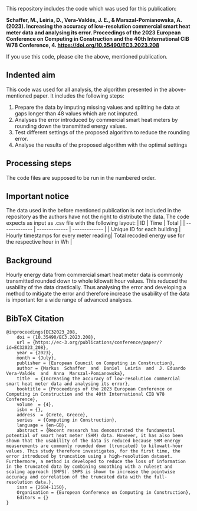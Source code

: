 This repository includes the code which was used for this publication:  
  
**Schaffer, M., Leiria, D., Vera-Valdés, J. E., & Marszal-Pomianowska, A. (2023). Increasing the accuracy of low-resolution commercial smart heat meter data and analysing its error. Proceedings of the 2023 European Conference on Computing in Construction and the 40th International CIB W78 Conference, 4. https://doi.org/10.35490/EC3.2023.208**  
  
If you use this code, please cite the above, mentioned publication. 
## Indented aim
This code was used for all analysis, the algorithm presented in the above-mentioned paper. It includes the following steps:
1.	Prepare the data by imputing missing values and splitting he data at gaps longer than 48 values which are not imputed. 
2.	Analyses the error introduced by commercial smart heat meters by rounding down the transmitted energy values. 
3.	Test different settings of the proposed algorithm to reduce the rounding error.
4.	Analyse the results of the proposed algorithm with the optimal settings 
## Processing steps
The code files are supposed to be run in the numbered order.
## Important notice
The data used in the before mentioned publication is not included in the repository as the authors have not the right to distribute the data. The code expects as input as .csv file with the following layout:
| ID | Time | Total |
| ------------- | ------------- | ------------- |
| Unique ID for each building | Hourly timestamps for every meter reading| Total recoded energy use for the respective hour in Wh | 
## Background
Hourly energy data from commercial smart heat meter data is commonly transmitted rounded down to whole kilowatt hour values. This reduced the usability of the data drastically. Thus analysing the error and developing a method to mitigate the error and therefore increase the usability of the data is important for a wide range of advanced analyses.
## BibTeX Citation
```
@inproceedings{EC32023_208,
	doi = {10.35490/EC3.2023.208},
	url = {https://ec-3.org/publications/conference/paper/?id=EC32023_208},
	year = {2023},
	month = {July},
	publisher = {European Council on Computing in Construction},
	author = {Markus  Schaffer  and  Daniel  Leiria  and  J. Eduardo  Vera-Valdés  and  Anna  Marszal-Pomianowska},
	title  = {Increasing the accuracy of low-resolution commercial smart heat meter data and analysing its error},
	booktitle = {Proceedings of the 2023 European Conference on Computing in Construction and the 40th International CIB W78 Conference},
	volume  = {4},
	isbn = {},
	address  = {Crete, Greece},
	series  = {Computing in Construction},
	language = {en-GB},
	abstract = {Recent research has demonstrated the fundamental potential of smart heat meter (SHM) data. However, it has also been shown that the usability of the data is reduced because SHM energy measurements are commonly rounded down (truncated) to kilowatt-hour values. This study therefore investigates, for the first time, the error introduced by truncation using a high-resolution dataset. Furthermore, a method is developed to reduce the loss of information in the truncated data by combining smoothing with a ruleset and scaling approach (SMPS). SMPS is shown to increase the pointwise accuracy and correlation of the truncated data with the full-resolution data.},
	issn = {2684-1150},
	Organisation = {European Conference on Computing in Construction},
	Editors = {}
}
```
